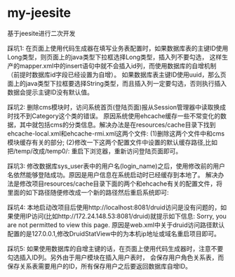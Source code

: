 # my-jeesite

基于jeesite进行二次开发

踩坑1:
    在页面上使用代码生成器在填写业务表配置时，如果数据库表的主键ID使用Long类型，则页面上的java类型下拉框选择Long类型，插入列不要勾选，
    这样生产的mapper.xml中的insert语句中就不会插入id列，而使用数据库的自增机制（前提时数据库id字段已经设置为自增）。
    如果数据库表主键ID使用uuid，那么页面上的java类型下拉框要选择String类型，而且插入列一定要勾选，否则执行插入数据会提示主键ID没有默认值。

踩坑2:
    删除cms模块时，访问系统首页(登陆页面)报从Session管理器中读取换成时找不到Category这个类的错误。
    原因系统使用ehcache缓存一些不常变化的数据，其中就包括cms的分类信息。解决办法是在resources/cache目录下找到ehcache-local.xml和ehcache-rmi.xml这两个文件:
    (1)删除这两个文件中和cms模块缓存有关的部分;
    (2)修改一下这两个配置文件中设置的默认缓存路径,比如把/temp/改成/temp0/:<diskStore path="../temp0/jeesite/ehcache" />
    重启下浏览器，重新访问登陆页面即可。

踩坑3:
    修改数据库sys_user表中的用户名(login_name)之后，使用修改前的用户名依然能够登陆成功。原因是用户信息在系统启动时已经缓存到本地了。
    解决办法是修改项目resources/cache目录下面的两个和ehcache有关的配置文件，将里面的如下路径随便修改成一个新的路径然后重启系统即可:
    <diskStore path="../temp/jeesite/ehcache" />

踩坑4:
    本地启动改项目后使用http://localhost:8081/druid访问是没有问题的，如果使用IP访问(比如http://172.24.148.53:8081/druid)就提示如下信息:
    Sorry, you are not permitted to view this page.
    原因是web.xml中关于druid访问路径默认配置的是127.0.0.1,修改DruidStatView中的<param-value>为本机ip地址或域名重启项目即可。

踩坑5:
    如果使用数据库的自增主键的话，在页面上使用代码生成器时，注意不要勾选插入ID列。另外由于用户模块在插入用户表时，
    会保存用户角色关系表，而保存关系表需要用户的ID，所有保存用户之后要返回数据库自增ID。





